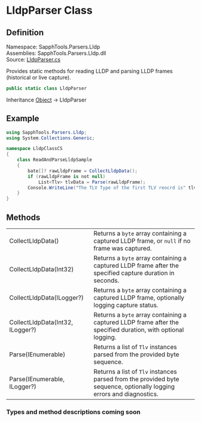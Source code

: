 # LldpParser Class

## Definition

Namespace: SapphTools.Parsers.Lldp  
Assemblies: SapphTools.Parsers.Lldp.dll  
Source: [LldpParser.cs](LLDP_Parser/LldpParser.cs)

Provides static methods for reading LLDP and parsing LLDP frames (historical or live capture).

```csharp
public static class LldpParser
```

Inheritance [Object](https://learn.microsoft.com/en-us/dotnet/api/system.object?view=net-9.0) → LldpParser

## Example

```csharp
using SapphTools.Parsers.Lldp;
using System.Collections.Generic;

namespace LldpClassCS
{
    class ReadAndParseLldpSample
    {
        bate[]? rawLldpFrame = CollectLldpData();
        if (rawLldpFrame is not null)
            List<Tlv> tlvData = Parse(rawLldpFrame);
        Console.WriteLine("The TLV Type of the first TLV reocrd is" tlvData[0].TlvType.ToString());
    }
}
```
## Methods

|   |   |
|---|---|
| CollectLldpData()                  | Returns a `byte` array containing a captured LLDP frame, or `null` if no frame was captured. |
| CollectLldpData(Int32)             | Returns a `byte` array containing a captured LLDP frame after the specified capture duration in seconds. |
| CollectLldpData(ILogger?)          | Returns a `byte` array containing a captured LLDP frame, optionally logging capture status. |
| CollectLldpData(Int32, ILogger?)   | Returns a `byte` array containing a captured LLDP frame after the specified duration, with optional logging. |
| Parse(IEnumerable<Byte>)           | Returns a list of `Tlv` instances parsed from the provided byte sequence. |
| Parse(IEnumerable<Byte>, ILogger?) | Returns a list of `Tlv` instances parsed from the provided byte sequence, optionally logging errors and diagnostics. |


### Types and method descriptions coming soon
